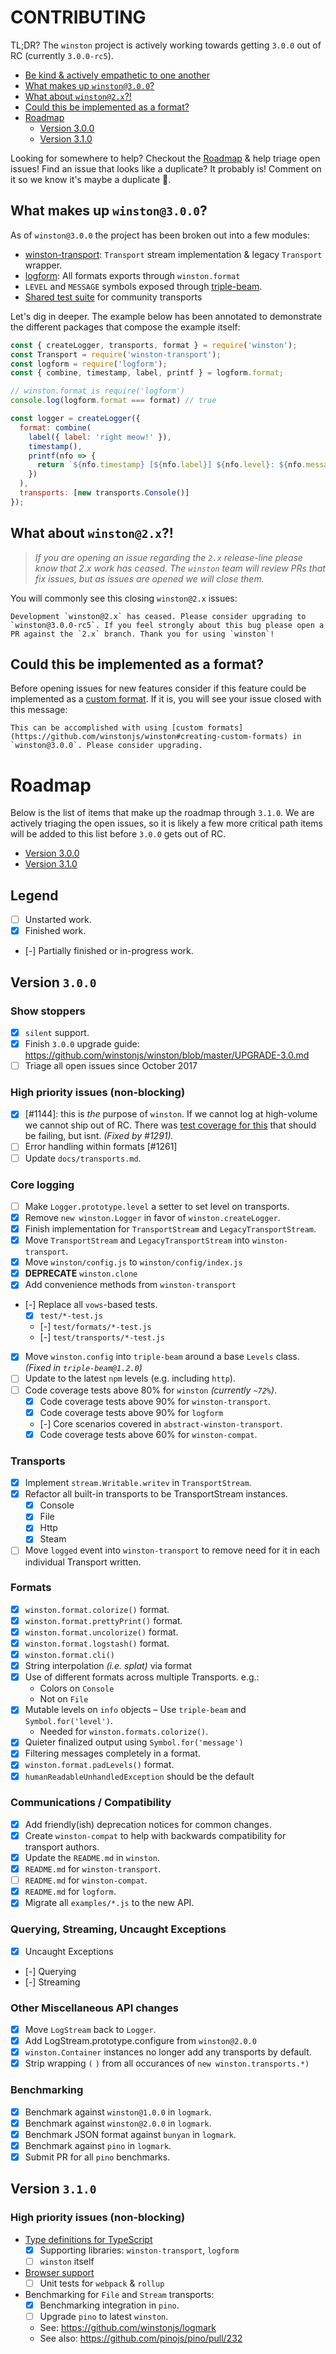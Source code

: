 # CONTRIBUTING

TL;DR? The `winston` project is actively working towards getting `3.0.0` out of RC (currently `3.0.0-rc5`). 

- [Be kind & actively empathetic to one another](CODE_OF_CONDUCT.md)
- [What makes up `winston@3.0.0`?](#what-makes-up-winston-3.0.0)
- [What about `winston@2.x`?!](#what-about-winston-2.x)
- [Could this be implemented as a format?](#could-this-be-implemented-as-a-format)
- [Roadmap](#roadmap)
  - [Version 3.0.0](#version-300)
  - [Version 3.1.0](#version-310)

Looking for somewhere to help? Checkout the [Roadmap](#roadmap) & help triage open issues! Find an issue that looks like a duplicate? It probably is! Comment on it so we know it's maybe a duplicate 🙏.

## What makes up `winston@3.0.0`?

As of `winston@3.0.0` the project has been broken out into a few modules:

- [winston-transport]: `Transport` stream implementation & legacy `Transport` wrapper.
- [logform]: All formats exports through `winston.format` 
- `LEVEL` and `MESSAGE` symbols exposed through [triple-beam].
- [Shared test suite][abstract-winston-transport] for community transports 

Let's dig in deeper. The example below has been annotated to demonstrate the different packages that compose the example itself:

``` js
const { createLogger, transports, format } = require('winston');
const Transport = require('winston-transport');
const logform = require('logform');
const { combine, timestamp, label, printf } = logform.format;

// winston.format is require('logform')
console.log(logform.format === format) // true

const logger = createLogger({
  format: combine(
    label({ label: 'right meow!' }),
    timestamp(),
    printf(nfo => {
      return `${nfo.timestamp} [${nfo.label}] ${nfo.level}: ${nfo.message}`;
    })
  ),
  transports: [new transports.Console()]
});
```

## What about `winston@2.x`?!

> _If you are opening an issue regarding the `2.x` release-line please know that 2.x work has ceased. The `winston` team will review PRs that fix issues, but as issues are opened we will close them._

You will commonly see this closing `winston@2.x` issues:

```
Development `winston@2.x` has ceased. Please consider upgrading to `winston@3.0.0-rc5`. If you feel strongly about this bug please open a PR against the `2.x` branch. Thank you for using `winston`!
```

## Could this be implemented as a format?

Before opening issues for new features consider if this feature could be implemented as a [custom format]. If it is, you will see your issue closed with this message:

```
This can be accomplished with using [custom formats](https://github.com/winstonjs/winston#creating-custom-formats) in `winston@3.0.0`. Please consider upgrading.
```

# Roadmap

Below is the list of items that make up the roadmap through `3.1.0`. We are actively triaging the open issues, so it is likely a few more critical path items will be added to this list before `3.0.0` gets out of RC.

- [Version 3.0.0](#version-300)
- [Version 3.1.0](#version-310)

## Legend

- [ ] Unstarted work.
- [x] Finished work.
- [-] Partially finished or in-progress work. 

## Version `3.0.0`

### Show stoppers
- [x] `silent` support.
- [x] Finish `3.0.0` upgrade guide: https://github.com/winstonjs/winston/blob/master/UPGRADE-3.0.md
- [ ] Triage all open issues since October 2017

### High priority issues (non-blocking)
- [x] [#1144]: this is _the_ purpose of `winston`. If we cannot log at high-volume we cannot ship out of RC. There was [test coverage for this][stress-test] that should be failing, but isnt. _(Fixed by #1291)._
- [ ] Error handling within formats [#1261]
- [ ] Update `docs/transports.md`.

### Core logging
- [ ] Make `Logger.prototype.level` a setter to set level on transports.
- [x] Remove `new winston.Logger` in favor of `winston.createLogger`.
- [x] Finish implementation for `TransportStream` and `LegacyTransportStream`. 
- [x] Move `TransportStream` and `LegacyTransportStream` into `winston-transport`.
- [x] Move `winston/config.js` to `winston/config/index.js`
- [x] **DEPRECATE** `winston.clone`
- [x] Add convenience methods from `winston-transport`
- [-] Replace all `vows`-based tests.
  - [x] `test/*-test.js`
  - [-] `test/formats/*-test.js` 
  - [-] `test/transports/*-test.js` 
- [x] Move `winston.config` into `triple-beam` around a base `Levels` class.
  _(Fixed in `triple-beam@1.2.0`)_
- [ ] Update to the latest `npm` levels (e.g. including `http`).
- [ ] Code coverage tests above 80% for `winston` _(currently `~72%`)_.
  - [x] Code coverage tests above 90% for `winston-transport`.
  - [x] Code coverage tests above 90% for `logform`
  - [-] Core scenarios covered in `abstract-winston-transport`.
  - [x] Code coverage tests above 60% for `winston-compat`.

### Transports
- [x] Implement `stream.Writable.writev` in `TransportStream`.
- [x] Refactor all built-in transports to be TransportStream instances.
  - [x] Console
  - [x] File
  - [x] Http
  - [x] Steam
- [ ] Move `logged` event into `winston-transport` to remove need for it in each individual Transport written.

### Formats
- [x] `winston.format.colorize()` format.
- [x] `winston.format.prettyPrint()` format.
- [x] `winston.format.uncolorize()` format.
- [x] `winston.format.logstash()` format.
- [x] `winston.format.cli()`
- [x] String interpolation _(i.e. splat)_ via format
- [x] Use of different formats across multiple Transports. e.g.:
   - Colors on `Console`
   - Not on `File`
- [x] Mutable levels on `info` objects 
   – Use `triple-beam` and `Symbol.for('level')`.
   - Needed for `winston.formats.colorize()`. 
- [x] Quieter finalized output using `Symbol.for('message')` 
- [x] Filtering messages completely in a format.
- [x] `winston.format.padLevels()` format.
- [x] `humanReadableUnhandledException` should be the default

### Communications / Compatibility
- [x] Add friendly(ish) deprecation notices for common changes.
- [x] Create `winston-compat` to help with backwards compatibility for transport authors.  
- [x] Update the `README.md` in `winston`.
- [x] `README.md` for `winston-transport`.
- [ ] `README.md` for `winston-compat`.
- [x] `README.md` for `logform`.
- [x] Migrate all `examples/*.js` to the new API.

### Querying, Streaming, Uncaught Exceptions
- [x] Uncaught Exceptions
- [-] Querying
- [-] Streaming

### Other Miscellaneous API changes
- [x] Move `LogStream` back to `Logger`.
- [x] Add LogStream.prototype.configure from `winston@2.0.0`
- [x] `winston.Container` instances no longer add any transports by default.
- [x] Strip wrapping `(` `)` from all occurances of `new winston.transports.*)`

### Benchmarking
- [x] Benchmark against `winston@1.0.0` in `logmark`.
- [x] Benchmark against `winston@2.0.0` in `logmark`.
- [x] Benchmark JSON format against `bunyan` in `logmark`.
- [x] Benchmark against `pino` in `logmark`.
- [x] Submit PR for all `pino` benchmarks.

## Version `3.1.0`

### High priority issues (non-blocking)
- [Type definitions for TypeScript](https://github.com/winstonjs/winston/issues/1096)
  - [x] Supporting libraries: `winston-transport`, `logform`
  - [ ] `winston` itself 
- [Browser support](https://github.com/winstonjs/winston/issues/287)
  - [ ] Unit tests for `webpack` & `rollup` 
- Benchmarking for `File` and `Stream` transports:
   - [x] Benchmarking integration in `pino`.
   - [ ] Upgrade `pino` to latest `winston`.
   - See: https://github.com/winstonjs/logmark
   - See also: https://github.com/pinojs/pino/pull/232

[winston-transport]: https://github.com/winstonjs/winston-transport
[logform]: https://github.com/winstonjs/logform
[triple-beam]: https://github.com/winstonjs/triple-beam
[abstract-winston-transport]: https://github.com/winstonjs/abstract-winston-transport
[stress-test]: https://github.com/winstonjs/winston/blob/master/test/transports/file-stress.test.js
[custom format]: https://github.com/winstonjs/winston#creating-custom-formats
